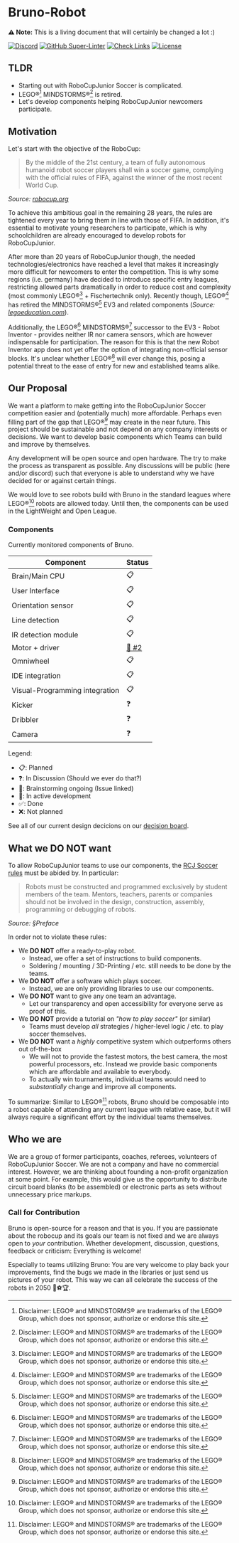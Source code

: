 # Bruno-Robot

**⚠️ Note:** This is a living document that will certainly be changed a lot :)

[![Discord](https://img.shields.io/discord/971137288471998574?logo=discord)](https://discord.gg/nBFmWqZT9V)
[![GitHub Super-Linter](https://github.com/bruno-robot/bruno-robot/workflows/Lint%20Code%20Base/badge.svg)](https://github.com/bruno-robot/bruno-robot/actions/workflows/super-linter.yml)
[![Check Links](https://github.com/bruno-robot/bruno-robot/actions/workflows/check-links.yml/badge.svg)](https://github.com/bruno-robot/bruno-robot/actions/workflows/check-links.yml)
[![License](https://img.shields.io/github/license/bruno-robot/bruno-robot)](https://github.com/bruno-robot/bruno-robot/blob/main/LICENSE)

## TLDR

* Starting out with RoboCupJunior Soccer is complicated.
* LEGO®[^lego] MINDSTORMS®[^lego] is retired.
* Let's develop components helping RoboCupJunior newcomers participate.

## Motivation

Let's start with the objective of the RoboCup:

> By the middle of the 21st century, a team of fully autonomous humanoid robot soccer players shall win a soccer game, complying with the official rules of FIFA, against the winner of the most recent World Cup.

*Source: [robocup.org](https://www.robocup.org/objective)*

To achieve this ambitious goal in the remaining 28 years, the rules are tightened every year to bring them in line with those of FIFA.
In addition, it's essential to motivate young researchers to participate, which is why schoolchildren are already encouraged to develop robots for RoboCupJunior.

After more than 20 years of RoboCupJunior though, the needed technologies/electronics have reached a level that makes it increasingly more difficult for newcomers to enter the competition.
This is why some regions (i.e. germany) have decided to introduce specific entry leagues, restricting allowed parts dramatically in order to reduce cost and complexity (most commonly LEGO®[^lego] + Fischertechnik only).
Recently though, LEGO®[^lego] has retired the MINDSTORMS®[^lego] EV3 and related components (*Source: [legoeducation.com](https://community.legoeducation.com/blogs/36/95)*).

Additionally, the LEGO®[^lego] MINDSTORMS®[^lego] successor to the EV3 - Robot Inventor - provides neither IR nor camera sensors, which are however indispensable for participation.
The reason for this is that the new Robot Inventor app does not yet offer the option of integrating non-official sensor blocks.
It's unclear whether LEGO®[^lego] will ever change this, posing a potential threat to the ease of entry for new and established teams alike.

## Our Proposal

We want a platform to make getting into the RoboCupJunior Soccer competition easier and (potentially much) more affordable.
Perhaps even filling part of the gap that LEGO®[^lego] may create in the near future.
This project should be sustainable and not depend on any company interests or decisions.
We want to develop basic components which Teams can build and improve by themselves.

Any development will be open source and open hardware.
The try to make the process as transparent as possible.
Any discussions will be public (here and/or discord) such that everyone is able to understand why we have decided for or against certain things.

We would love to see robots build with Bruno in the standard leagues where LEGO®[^lego] robots are allowed today.
Until then, the components can be used in the LightWeight and Open League.

### Components

Currently monitored components of Bruno.

| Component | Status |
| --- | --- |
| Brain/Main CPU | 📋 |
| User Interface | 📋 |
| Orientation sensor | 📋 |
| Line detection | 📋 |
| IR detection module | 📋 |
| Motor + driver | [🧠 #2](https://github.com/bruno-robot/bruno-robot/issues/2) |
| Omniwheel | 📋 |
| IDE integration | 📋 |
| Visual-Programming integration| 📋 |
| Kicker | ❓ |
| Dribbler | ❓ |
| Camera | ❓ |

Legend:

* 📋: Planned
* ❓: In Discussion (Should we ever do that?)
* 🧠: Brainstorming ongoing (Issue linked)
* 🚧: In active development
* ✅: Done
* ❌: Not planned

See all of our current design decicions on our [decision board](docs/decision-board.md).

## What we DO NOT want

To allow RoboCupJunior teams to use our components, the [RCJ Soccer rules](https://junior.robocup.org/wp-content/uploads/2022Rules/2022_Soccer_Rules_final01.pdf) must be abided by. In particular:

> Robots must be constructed and programmed exclusively by student members of the team. Mentors,
teachers, parents or companies should not be involved in the design, construction, assembly, programming or debugging of robots.

*Source: §Preface*

In order not to violate these rules:

* We **DO NOT** offer a ready-to-play robot.
  * Instead, we offer a set of instructions to build components.
  * Soldering / mounting / 3D-Printing / etc. still needs to be done by the teams.
* We **DO NOT** offer a software which plays soccer.
  * Instead, we are only providing libraries to use our components.
* We **DO NOT** want to give any one team an advantage.
  * Let our transparency and open accessibility for everyone serve as proof of this.
* We **DO NOT** provide a tutorial on *"how to play soccer"* (or similar)
  * Teams must develop *all* strategies / higher-level logic / etc. to play soccer themselves.
* We **DO NOT** want a *highly* competitive system which outperforms others out of-the-box
  * We will not to provide the fastest motors, the best camera, the most powerful processors, etc. Instead we provide basic components which are affordable and available to everybody.
  * To actually win tournaments, individual teams would need to *substantially* change and improve all components.

To summarize: Similar to LEGO®[^lego] robots, Bruno should be composable into a robot capable of attending any current league with relative ease, but it will always require a significant effort by the individual teams themselves.

## Who we are

We are a group of former participants, coaches, referees, volunteers of RoboCupJunior Soccer.
We are not a company and have no commercial interest.
However, we are thinking about founding a non-profit organization at some point.
For example, this would give us the opportunity to distribute circuit board blanks (to be assembled) or electronic parts as sets without unnecessary price markups.

### Call for Contribution

Bruno is open-source for a reason and that is you.
If you are passionate about the robocup and its goals
our team is not fixed and we are always open to *your* contribution.
Whether development, discussion, questions, feedback or criticism:
Everything is welcome!

Especially to teams utilizing Bruno: You are very welcome to play back your improvements, find the bugs we made in the libraries or just send us pictures of your robot. This way we can all celebrate the success of the robots in 2050 🤖⚽🏆.

[^lego]: Disclaimer: LEGO® and MINDSTORMS® are trademarks of the LEGO® Group, which does not sponsor, authorize or endorse this site.

